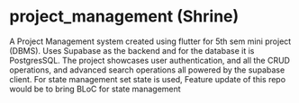 # project_management (Shrine)

A Project Management system created using flutter for 5th sem mini project (DBMS). 
Uses Supabase as the backend and for the database it is PostgresSQL. 
The project showcases user authentication, and all the CRUD operations, and advanced search operations
all powered by the supabase client. 
For state management set state is used, Feature update of this repo would be to bring BLoC for state management




